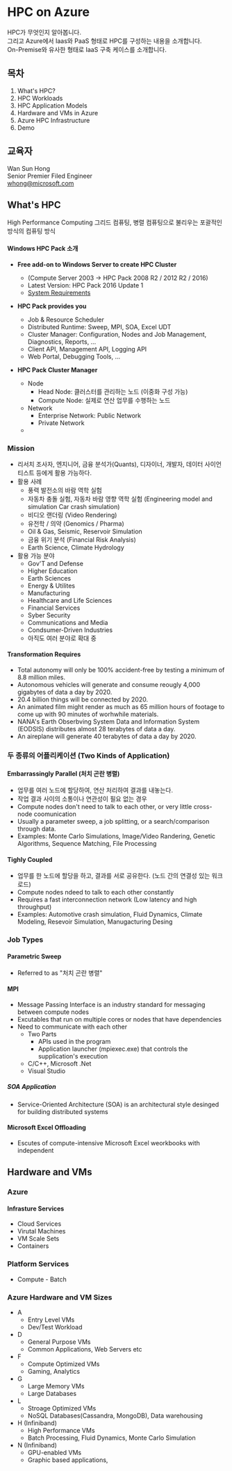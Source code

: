 # HPC on Azure
HPC가 무엇인지 알아봅니다.  
그리고 Azure에서 Iaas와 PaaS 형태로 HPC를 구성하는 내용을 소개합니다.  
On-Premise와 유사한 형태로 IaaS 구축 케이스를 소개합니다.  

## 목차

1. What's HPC?
2. HPC Workloads
3. HPC Application Models
4. Hardware and VMs in Azure
5. Azure HPC Infrastructure
6. Demo

## 교육자

Wan Sun Hong  
Senior Premier Filed Engineer  
whong@microsoft.com  



## What's HPC

High Performance Computing
그리드 컴퓨팅, 병렬 컴퓨팅으로 불리우는 포괄적인 방식의 컴퓨팅 방식



#### Windows HPC Pack 소개

- **Free add-on to Windows Server to create HPC Cluster**
  - (Compute Server 2003 -> HPC Pack 2008 R2 / 2012 R2 / 2016)
  - Latest Version: HPC Pack 2016 Update 1
  - [System Requirements](https://docs.microsoft.com/en-us/powershell/high-performance-computing/system-requirements-for-hpc-pack-2016?view=hpc16-ps)



- **HPC Pack provides you**
  - Job & Resource Scheduler
  - Distributed Runtime: Sweep, MPI, SOA, Excel UDT
  - Cluster Manager: Configuration, Nodes and Job Management, Diagnostics, Reports, ...
  - Client API, Management API, Logging API
  - Web Portal, Debugging Tools, ...



- **HPC Pack Cluster Manager**
  - Node
    - Head Node: 클러스터를 관리하는 노드 (이중화 구성 가능)
    - Compute Node: 실제로 연산 업무를 수행하는 노드
  - Network
    - Enterprise Network: Public Network
    - Private Network
  - 



### Mission

- 리서치 조사자, 엔지니어, 금융 분석가(Quants), 디자이너, 개발자, 데이터 사이언티스트 등에게 활용 가능하다.
- 활용 사례
  - 풍력 발전소의 바람 역학 실험
  - 자동차 충돌 실험, 자동차 바람 영향 역학 실험 (Engineering model and simulation Car crash simulation)
  - 비디오 랜더링 (Video Rendering)
  - 유전학 / 의약 (Genomics / Pharma)
  - Oil & Gas, Seismic, Reservoir Simulation
  - 금융 위기 분석 (Financial Risk Analysis)
  - Earth Science, Climate Hydrology
- 활용 가능 분야
  - Gov'T and Defense
  - Higher Education
  - Earth Sciences
  - Energy & Utilites
  - Manufacturing
  - Healthcare and Life Sciences
  - Financial Services
  - Syber Security
  - Communications and Media
  - Condsumer-Driven Industries
  - 아직도 여러 분야로 확대 중



#### Transformation Requires

- Total autonomy will only be 100% accident-free by testing a minimum of 8.8 million miles.
- Autonomous vehicles will generate and consume reougly 4,000 gigabytes of data a day by 2020.
- 20.4 billion things will be connected by 2020.
- An animated film might render as much as 65 million hours of footage to come up with 90 minutes of worhwhile materials.
- NANA's Earth Obserbving System Data and Information System (EODSIS) distributes almost 28 terabytes of data a day.
- An aireplane will generate 40 terabytes of data a day by 2020.



### 두 종류의 어플리케이션 (Two Kinds of Application)

#### Embarrassingly Parallel (처치 곤란 병렬)

- 업무를 여러 노드에 할당하여, 연산 처리하여 결과를 내놓는다.
- 작업 결과 사이의 소통이나 연관성이 필요 없는 경우
- Compute nodes don't need to talk to each other, or very little cross-node coomunication
- Usually a parameter sweep, a job splitting, or a search/comparison through data.
- Examples: Monte Carlo Simulations, Image/Video Randering, Genetic Algorithms, Sequence Matching, File Processing

#### Tighly Coupled

- 업무를 한 노드에 할당을 하고, 결과를 서로 공유한다. (노드 간의 연결성 있는 워크로드)
- Compute nodes ndeed to talk to each other constantly
- Requires a fast interconnection network (Low latency and high throughput)
- Examples: Automotive crash simulation, Fluid Dynamics, Climate Modeling, Resevoir Simulation, Manugacturing Desing



### Job Types

#### Parametric Sweep

- Referred to as "처치 곤란 병렬"



#### MPI

- Message Passing Interface is an industry standard for messaging between compute nodes
- Excutables that run on multiple cores or nodes that have dependencies
- Need to communicate with each other
  - Two Parts
    - APIs used in the program
    - Application launcher (mpiexec.exe) that controls the supplication's execution
  - C/C++, Microsoft .Net
  - Visual Studio



##### SOA Application

- Service-Oriented Architecture (SOA) is an architectural style desinged for building distributed systems



#### Microsoft Excel Offloading

- Escutes of compute-intensive Microsoft Excel weorkbooks with independent



## Hardware and VMs

### Azure

#### Infrasture Services

- Cloud Services
- Virutal Machines
- VM Scale Sets
- Containers



### Platform Services

- Compute - Batch



### Azure Hardware and VM Sizes

- A
  - Entry Level VMs
  - Dev/Test Workload
- D
  - General Purpose VMs
  - Common Applications, Web Servers etc
- F
  - Compute Optimized VMs
  - Gaming, Analytics
- G
  - Large Memory VMs
  - Large Databases
- L
  - Stroage Optimized VMs
  - NoSQL Databases(Cassandra, MongoDB), Data warehousing
- H (Infiniband)
  - High Performance VMs
  - Batch Processing, Fluid Dynamics, Monte Carlo Simulation
- N (Infiniband)
  - GPU-enabled VMs
  - Graphic based applications,